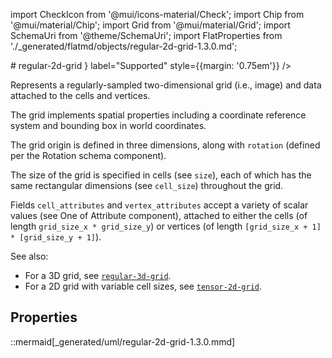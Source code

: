 import CheckIcon from '@mui/icons-material/Check';
import Chip from '@mui/material/Chip';
import Grid from '@mui/material/Grid';
import SchemaUri from '@theme/SchemaUri';
import FlatProperties from './_generated/flatmd/objects/regular-2d-grid-1.3.0.md';

<Grid container>
# regular-2d-grid
<Chip color="info" icon={<CheckIcon />} label="Supported" style={{margin: '0.75em'}} />
</Grid>
<SchemaUri uri="schema/objects/regular-2d-grid/1.3.0/regular-2d-grid.schema.json" />

Represents a regularly-sampled two-dimensional grid (i.e., image) and data attached to the cells and vertices.

The grid implements spatial properties including a coordinate reference system and bounding box in world coordinates.

The grid origin is defined in three dimensions, along with `rotation` (defined per the Rotation schema component).

The size of the grid is specified in cells (see `size`), each of which has the same rectangular dimensions (see `cell_size`) throughout the grid.

Fields `cell_attributes` and `vertex_attributes` accept a variety of scalar values (see One of Attribute component), attached to either the cells (of length `grid_size_x * grid_size_y`) or vertices (of length `[grid_size_x + 1] * [grid_size_y + 1]`).

See also:

- For a 3D grid, see [`regular-3d-grid`](regular-3d-grid.md).
- For a 2D grid with variable cell sizes, see [`tensor-2d-grid`](tensor-2d-grid.md).

## Properties

<FlatProperties />

::mermaid[_generated/uml/regular-2d-grid-1.3.0.mmd]
